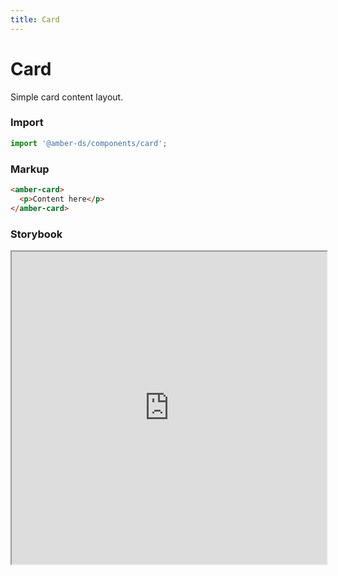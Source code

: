 ```yaml
---
title: Card
---
```


# Card
Simple card content layout.

### Import
```javascript
import '@amber-ds/components/card';
```

### Markup
```html
<amber-card>
  <p>Content here</p>
</amber-card>
```

### Storybook
<iframe width="100%" height="500px" src="https://bitrockteam.github.io/amber-components/?selectedKind=Card&selectedStory=Playground&full=0&addons=1&stories=0&panelRight=0&addonPanel=storybooks%2Fstorybook-addon-knobs"></iframe>